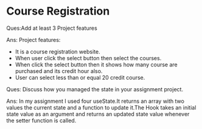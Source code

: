 # Course Registration

Ques:Add at least 3 Project features

Ans:
Project features:
- It is a course registration website.
- When user click the select button then select the courses.
- When click the select button then it shows how many course are purchased and its credit hour also.
- User can select less than or equal 20 credit course.

Ques: Discuss how you managed the state in your assignment project.

Ans:
In my assignment I used four useState.It returns an array with two values the current state and a function to update it.The Hook takes an initial state value as an argument and returns an updated state value whenever the setter function is called.
